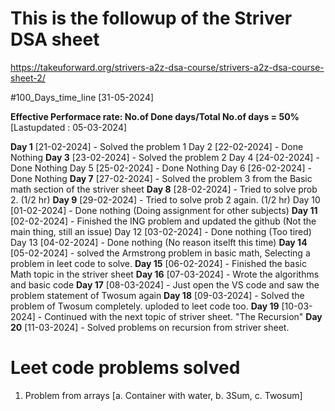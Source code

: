 # This is the followup of the Striver DSA sheet

https://takeuforward.org/strivers-a2z-dsa-course/strivers-a2z-dsa-course-sheet-2/

<!-- Animation of the progress -->
<!-- 1. Start with a journey of a guy from 2021, failed in one month, in 2022 failed in one month, in 2023 (Nov) struggled to do and succeded in 2024 -->

#100_Days_time_line [31-05-2024]

**Effective Performace rate: No.of Done days/Total No.of days = 50%** [Lastupdated : 05-03-2024]

**Day 1**   [21-02-2024] - Solved the problem 1
Day 2       [22-02-2024] - Done Nothing
**Day 3**   [23-02-2024] - Solved the problem 2
Day 4       [24-02-2024] - Done Nothing
Day 5       [25-02-2024] - Done Nothing
Day 6       [26-02-2024] - Done Nothing
**Day 7**   [27-02-2024] - Solved the problem 3 from the Basic math section of the striver sheet
**Day 8**   [28-02-2024] - Tried to solve prob 2. (1/2 hr)
**Day 9**   [29-02-2024] - Tried to solve prob 2 again. (1/2 hr)
Day 10      [01-02-2024] - Done nothing (Doing assignment for other subjects)
**Day 11**  [02-02-2024] - Finished the ING problem and updated the github (Not the main thing, still an issue)
Day 12      [03-02-2024] - Done nothing (Too tired)
Day 13      [04-02-2024] - Done nothing (No reason itselft this time)
**Day 14**  [05-02-2024] - solved the Armstrong problem in basic math, Selecting a problem in leet code to solve.
**Day 15**  [06-02-2024] - Finished the basic Math topic in the striver sheet
**Day 16**  [07-03-2024] - Wrote the algorithms and basic code 
**Day 17**  [08-03-2024] - Just open the VS code and saw the problem statement of Twosum again
**Day 18**  [09-03-2024] - Solved the problem of Twosum completely. uploded to leet code too.
**Day 19**  [10-03-2024] - Continued with the next topic of striver sheet. "The Recursion"
**Day 20**  [11-03-2024] - Solved problems on recursion from striver sheet.


# Leet code problems solved
1. Problem from arrays [a. Container with water, b. 3Sum, c. Twosum]


